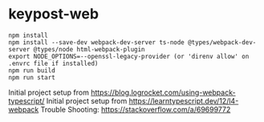 # keypost-web

```
npm install
npm install --save-dev webpack-dev-server ts-node @types/webpack-dev-server @types/node html-webpack-plugin
export NODE_OPTIONS=--openssl-legacy-provider (or 'direnv allow' on .envrc file if installed)
npm run build
npm run start
```

Initial project setup from https://blog.logrocket.com/using-webpack-typescript/
Initial project setup from https://learntypescript.dev/12/l4-webpack
Trouble Shooting: https://stackoverflow.com/a/69699772

